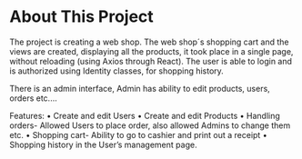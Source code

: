 # About This Project
The project is creating a web shop.
The web shop´s shopping cart and the views are created, displaying all the products, it took place in a
single page, without reloading (using Axios through React). The user is able to login and
is authorized using Identity classes, for shopping history.

There is an admin interface, Admin has ability to edit products, users, orders etc....

Features:
• Create and edit Users
• Create and edit Products
• Handling orders- Allowed Users to place order, also allowed Admins to change them etc.
• Shopping cart- Ability to go to cashier and print out a receipt
• Shopping history in the User’s management page.
